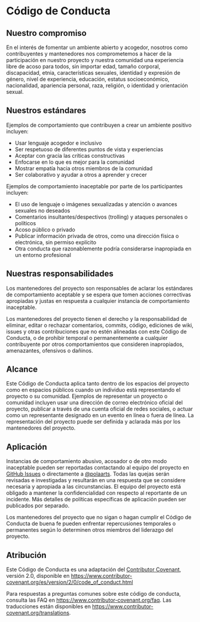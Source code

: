 # Código de Conducta

## Nuestro compromiso

En el interés de fomentar un ambiente abierto y acogedor, nosotros como contribuyentes y mantenedores nos comprometemos a hacer de la participación en nuestro proyecto y nuestra comunidad una experiencia libre de acoso para todos, sin importar edad, tamaño corporal, discapacidad, etnia, características sexuales, identidad y expresión de género, nivel de experiencia, educación, estatus socioeconómico, nacionalidad, apariencia personal, raza, religión, o identidad y orientación sexual.

## Nuestros estándares

Ejemplos de comportamiento que contribuyen a crear un ambiente positivo incluyen:

- Usar lenguaje acogedor e inclusivo
- Ser respetuoso de diferentes puntos de vista y experiencias
- Aceptar con gracia las críticas constructivas
- Enfocarse en lo que es mejor para la comunidad
- Mostrar empatía hacia otros miembros de la comunidad
- Ser colaborativo y ayudar a otros a aprender y crecer

Ejemplos de comportamiento inaceptable por parte de los participantes incluyen:

- El uso de lenguaje o imágenes sexualizadas y atención o avances sexuales no deseados
- Comentarios insultantes/despectivos (trolling) y ataques personales o políticos
- Acoso público o privado
- Publicar información privada de otros, como una dirección física o electrónica, sin permiso explícito
- Otra conducta que razonablemente podría considerarse inapropiada en un entorno profesional

## Nuestras responsabilidades

Los mantenedores del proyecto son responsables de aclarar los estándares de comportamiento aceptable y se espera que tomen acciones correctivas apropiadas y justas en respuesta a cualquier instancia de comportamiento inaceptable.

Los mantenedores del proyecto tienen el derecho y la responsabilidad de eliminar, editar o rechazar comentarios, commits, código, ediciones de wiki, issues y otras contribuciones que no estén alineadas con este Código de Conducta, o de prohibir temporal o permanentemente a cualquier contribuyente por otros comportamientos que consideren inapropiados, amenazantes, ofensivos o dañinos.

## Alcance

Este Código de Conducta aplica tanto dentro de los espacios del proyecto como en espacios públicos cuando un individuo está representando el proyecto o su comunidad. Ejemplos de representar un proyecto o comunidad incluyen usar una dirección de correo electrónico oficial del proyecto, publicar a través de una cuenta oficial de redes sociales, o actuar como un representante designado en un evento en línea o fuera de línea. La representación del proyecto puede ser definida y aclarada más por los mantenedores del proyecto.

## Aplicación

Instancias de comportamiento abusivo, acosador o de otro modo inaceptable pueden ser reportadas contactando al equipo del proyecto en [GitHub Issues](https://github.com/open-source-udp/epauta/issues) o directamente a [@polaarts](https://github.com/polaarts). Todas las quejas serán revisadas e investigadas y resultarán en una respuesta que se considere necesaria y apropiada a las circunstancias. El equipo del proyecto está obligado a mantener la confidencialidad con respecto al reportante de un incidente. Más detalles de políticas específicas de aplicación pueden ser publicados por separado.

Los mantenedores del proyecto que no sigan o hagan cumplir el Código de Conducta de buena fe pueden enfrentar repercusiones temporales o permanentes según lo determinen otros miembros del liderazgo del proyecto.

## Atribución

Este Código de Conducta es una adaptación del [Contributor Covenant](https://www.contributor-covenant.org), versión 2.0, disponible en https://www.contributor-covenant.org/es/version/2/0/code_of_conduct.html

Para respuestas a preguntas comunes sobre este código de conducta, consulta las FAQ en https://www.contributor-covenant.org/faq. Las traducciones están disponibles en https://www.contributor-covenant.org/translations.

